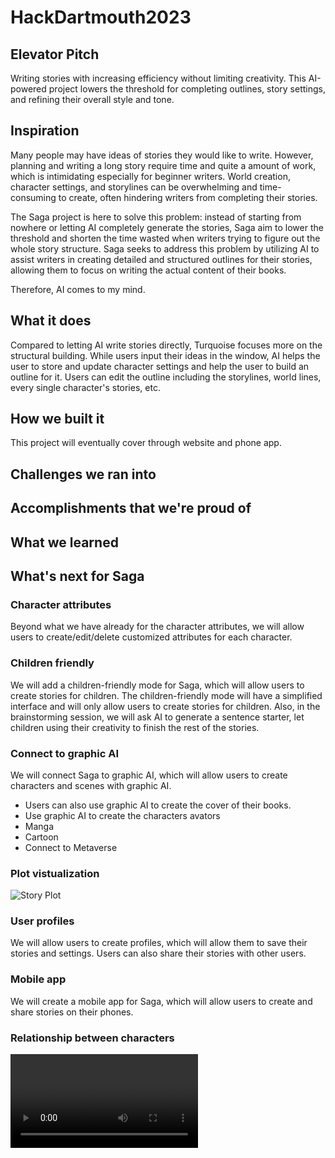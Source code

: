 # HackDartmouth2023
## Elevator Pitch
Writing stories with increasing efficiency without limiting creativity. This AI-powered project lowers the threshold for completing outlines, story settings, and refining their overall style and tone.

## Inspiration
Many people may have ideas of stories they would like to write. However, planning and writing a long story require time and quite a amount of work, which is intimidating especially for beginner writers. World creation, character settings, and storylines can be overwhelming and time-consuming to create, often hindering writers from completing their stories. 

The Saga project is here to solve this problem: instead of starting from nowhere or letting AI completely generate the stories, Saga aim to lower the threshold and shorten the time wasted when writers trying to figure out the whole story structure. Saga seeks to address this problem by utilizing AI to assist writers in creating detailed and structured outlines for their stories, allowing them to focus on writing the actual content of their books.

Therefore, AI comes to my mind.

## What it does
Compared to letting AI write stories directly, Turquoise focuses more on the structural building. While users input their ideas in the window, AI helps the user to store and update character settings and help the user to build an outline for it. Users can edit the outline including the storylines, world lines, every single character's stories, etc. 

## How we built it
This project will eventually cover through website and phone app.


## Challenges we ran into



## Accomplishments that we're proud of



## What we learned



## What's next for Saga
### Character attributes
Beyond what we have already for the character attributes, we will allow users to create/edit/delete customized attributes for each character.

### Children friendly
We will add a children-friendly mode for Saga, which will allow users to create stories for children. The children-friendly mode will have a simplified interface and will only allow users to create stories for children.
Also, in the brainstorming session, we will ask AI to generate a sentence starter, let children using their creativity to finish the rest of the stories.

### Connect to graphic AI
We will connect Saga to graphic AI, which will allow users to create characters and scenes with graphic AI.
- Users can also use graphic AI to create the cover of their books.
- Use graphic AI to create the characters avators
- Manga
- Cartoon
- Connect to Metaverse

### Plot vistualization
![Story Plot](https://writers.com/wp-content/uploads/2021/12/Freytags-Pyramid.png)

### User profiles
We will allow users to create profiles, which will allow them to save their stories and settings. Users can also share their stories with other users.

### Mobile app
We will create a mobile app for Saga, which will allow users to create and share stories on their phones.

### Relationship between characters
![file relationship animation](https://user-images.githubusercontent.com/47139542/232262653-0a0a2125-6a2f-4355-a98a-4cb4320d56b7.mp4)

